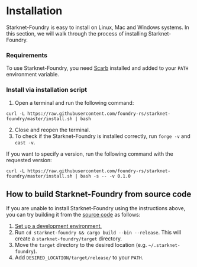 # Installation

Starknet-Foundry is easy to install on Linux, Mac and Windows systems. In this section, we will walk through the process of installing Starknet-Foundry.

### Requirements
To use Starknet-Foundry, you need [Scarb](https://docs.swmansion.com/scarb/docs/install) installed and added to your `PATH` environment variable. 

### Install via installation script
1. Open a terminal and run the following command:
```shell
curl -L https://raw.githubusercontent.com/foundry-rs/starknet-foundry/master/install.sh | bash
```
2. Close and reopen the terminal.
3. To check if the Starknet-Foundry is installed correctly, run `forge -v` and `cast -v`.

If you want to specify a version, run the following command with the requested version:

```shell
curl -L https://raw.githubusercontent.com/foundry-rs/starknet-foundry/master/install.sh | bash -s -- -v 0.1.0
```


## How to build Starknet-Foundry from source code
If you are unable to install Starknet-Foundry using the instructions above, you can try building it from the [source code](https://github.com/foundry-rs/starknet-foundry) as follows:

1. [Set up a development environment.](https://github.com/software-mansion/protostar#setting-up-environment)
2. Run `cd starknet-foundry && cargo build --bin --release`. This will create a `starknet-foundry/target` directory.
3. Move the `target` directory to the desired location (e.g. `~/.starknet-foundry`).
4. Add `DESIRED_LOCATION/target/release/` to your `PATH`.
